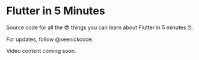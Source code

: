 # Flutter in 5 Minutes

Source code for all the 😎 things you can learn about Flutter in 5 minutes ⏰.

For updates, follow @seenickcode.

Video content coming soon.
